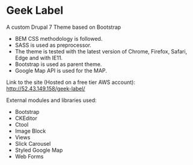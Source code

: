 # Geek Label

A custom Drupal 7 Theme based on Bootstrap

- BEM CSS methodology is followed. 
- SASS is used as preprocessor. 
- The theme is tested with the latest version of Chrome, Firefox, Safari, Edge and with IE11.
- Bootstrap is used as parent theme.
- Google Map API is used for the MAP.

Link to the site (Hosted on a free tier AWS account): http://52.43.149.158/geek-label/

External modules and libraries used:
- Bootstrap
- CKEditor
- Ctool
- Image Block
- Views
- Slick Carousel
- Styled Google Map
- Web Forms
